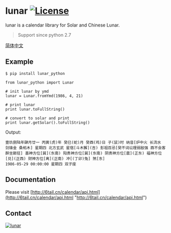# lunar [![License](https://img.shields.io/badge/license-MIT-4EB1BA.svg?style=flat-square)](https://github.com/6tail/lunar-python/blob/master/LICENSE)

lunar is a calendar library for Solar and Chinese Lunar.

> Support since python 2.7

[简体中文](https://github.com/6tail/lunar-python/blob/master/README.md)

## Example

    $ pip install lunar_python
     
    from lunar_python import Lunar
     
    # init lunar by ymd
    lunar = Lunar.fromYmd(1986, 4, 21)
     
    # print lunar
    print lunar.toFullString()
     
    # convert to solar and print
    print lunar.getSolar().toFullString()

Output:

    壹玖捌陆年肆月廿一 丙寅(虎)年 癸巳(蛇)月 癸酉(鸡)日 子(鼠)时 纳音[炉中火 长流水 剑锋金 桑柘木] 星期四 北方玄武 星宿[斗木獬](吉) 彭祖百忌[癸不词讼理弱敌强 酉不会客醉坐颠狂] 喜神方位[巽](东南) 阳贵神方位[巽](东南) 阴贵神方位[震](正东) 福神方位[兑](正西) 财神方位[离](正南) 冲[(丁卯)兔] 煞[东]
    1986-05-29 00:00:00 星期四 双子座

## Documentation

Please visit [http://6tail.cn/calendar/api.html](http://6tail.cn/calendar/api.html "http://6tail.cn/calendar/api.html")

## Contact

<a target="_blank" href="https://jq.qq.com/?_wv=1027&k=5F9Pbf0"><img border="0" src="http://pub.idqqimg.com/wpa/images/group.png" alt="lunar" title="lunar"></a>

